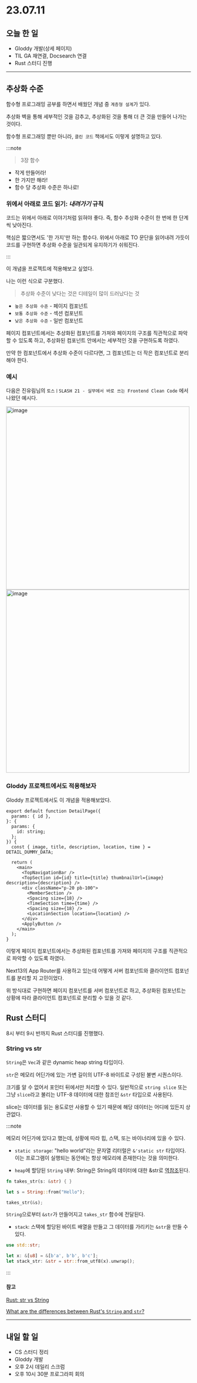 # 23.07.11

## 오늘 한 일

- Gloddy 개발(상세 페이지)
- TIL GA 재연결, Docsearch 연결
- Rust 스터디 진행

---

## 추상화 수준

함수형 프로그래밍 공부를 하면서 배웠던 개념 중 `계층형 설계`가 있다.

추상화 벽을 통해 세부적인 것을 감추고, 추상화된 것을 통해 더 큰 것을 만들어 나가는 것이다.

함수형 프로그래밍 뿐만 아니라, `클린 코드` 책에서도 이렇게 설명하고 있다.

:::note

> 3장 함수

- 작게 만들어라!
- 한 가지만 해라!
- 함수 당 추상화 수준은 하나로!

### 위에서 아래로 코드 읽기: **_내려가기_** 규칙

코드는 위에서 아래로 이야기처럼 읽혀야 좋다. 즉, 함수 추상화 수준이 한 번에 한 단계씩 낮아진다.

핵심은 짧으면서도 '한 가지'만 하는 함수다. 위에서 아래로 TO 문단을 읽어내려 가듯이 코드를 구현하면 추상화 수준을 일관되게 유지하기가 쉬워진다.

:::

이 개념을 프로젝트에 적용해보고 싶었다.

나는 이런 식으로 구분했다.

> 추상화 수준이 낮다는 것은 디테일이 많이 드러났다는 것

- `높은 추상화 수준` - 페이지 컴포넌트
- `보통 추상화 수준` - 섹션 컴포넌트
- `낮은 추상화 수준` - 일반 컴포넌트

페이지 컴포넌트에서는 추상화된 컴포넌트를 가져와 페이지의 구조를 직관적으로 파악할 수 있도록 하고, 추상화된 컴포넌트 안에서는 세부적인 것을 구현하도록 하였다.

만약 한 컴포넌트에서 추상화 수준이 다르다면, 그 컴포넌트는 더 작은 컴포넌트로 분리해야 한다.

### 예시

다음은 진유림님의 `토스ㅣSLASH 21 - 실무에서 바로 쓰는 Frontend Clean Code` 에서 나왔던 예시다.

<img width="500" alt="image" src="https://github.com/Self-Driven-Development/TIL/assets/23312485/8a3fbb0e-bc81-4f63-b354-555ad37cb559" />

<img width="500" alt="image" src="https://github.com/Self-Driven-Development/TIL/assets/23312485/62a7f1e3-c3c5-44e5-9b86-ad31bc7221f0" />

### Gloddy 프로젝트에서도 적용해보자

Gloddy 프로젝트에서도 이 개념을 적용해보았다.

```tsx
export default function DetailPage({
  params: { id },
}: {
  params: {
    id: string;
  };
}) {
  const { image, title, description, location, time } = DETAIL_DUMMY_DATA;

  return (
    <main>
      <TopNavigationBar />
      <TopSection id={id} title={title} thumbnailUrl={image} description={description} />
      <div className="p-20 pb-100">
        <MemberSection />
        <Spacing size={18} />
        <TimeSection time={time} />
        <Spacing size={18} />
        <LocationSection location={location} />
      </div>
      <ApplyButton />
    </main>
  );
}
```

이렇게 페이지 컴포넌트에서는 추상화된 컴포넌트를 가져와 페이지의 구조를 직관적으로 파악할 수 있도록 하였다.

Next13의 App Router를 사용하고 있는데 어떻게 서버 컴포넌트와 클라이언트 컴포넌트를 분리할 지 고민이었다.

위 방식대로 구현하면 페이지 컴포넌트를 서버 컴포넌트로 하고, 추상화된 컴포넌트는 상황에 따라 클라이언트 컴포넌트로 분리할 수 있을 것 같다.

## Rust 스터디

8시 부터 9시 반까지 Rust 스터디를 진행했다.

### String vs str

`String`은 `Vec`과 같은 dynamic heap string 타입이다.

`str`은 메모리 어딘가에 있는 가변 길이의 UTF-8 바이트로 구성된 불변 시퀀스이다.

크기를 알 수 없어서 포인터 뒤에서만 처리할 수 있다. 일반적으로 `string slice` 또는 그냥 `slice`라고 불리는 UTF-8 데이터에 대한 참조인 `&str` 타입으로 사용된다.

slice는 데이터를 읽는 용도로만 사용할 수 있기 때문에 해당 데이터는 어디에 있든지 상관없다.

:::note

메모리 어딘가에 있다고 했는데, 상황에 따라 힙, 스택, 또는 바이너리에 있을 수 있다.

- `static storage`: "hello world"라는 문자열 리터럴은 `&'static str` 타입이다. 이는 프로그램이 실행되는 동안에는 항상 메모리에 존재한다는 것을 의미한다.

- `heap`에 할당된 `String` 내부: String은 String의 데이터에 대한 &str로 [역참조](https://doc.rust-lang.org/std/string/struct.String.html#deref)된다.

```rust
fn takes_str(s: &str) { }

let s = String::from("Hello");

takes_str(&s);
```

`String`으로부터 `&str`가 만들어지고 `takes_str` 함수에 전달된다.

- `stack`: 스택에 할당된 바이트 배열을 만들고 그 데이터를 가리키는 `&str`을 만들 수 있다.

```rust
use std::str;

let x: &[u8] = &[b'a', b'b', b'c'];
let stack_str: &str = str::from_utf8(x).unwrap();
```

:::

#### 참고

[Rust: str vs String](https://www.ameyalokare.com/rust/2017/10/12/rust-str-vs-String.html)

[What are the differences between Rust's `String` and `str`?](https://stackoverflow.com/questions/24158114/what-are-the-differences-between-rusts-string-and-str/24159933#24159933)

---

## 내일 할 일

- CS 스터디 정리
- Gloddy 개발
- 오후 2시 데일리 스크럼
- 오후 10시 30분 프로그라피 회의
